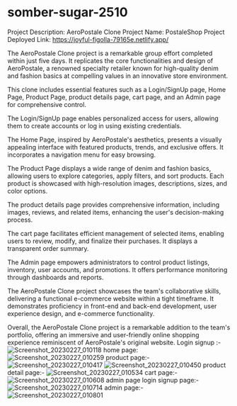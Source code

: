 # somber-sugar-2510

Project Description: AeroPostale Clone
Project Name: PostaleShop
Project Deployed Link: https://joyful-figolla-79165e.netlify.app/


The AeroPostale Clone project is a remarkable group effort completed within just five days. It replicates the core functionalities and design of AeroPostale, a renowned specialty retailer known for high-quality denim and fashion basics at compelling values in an innovative store environment.

This clone includes essential features such as a Login/SignUp page, Home Page, Product Page, product details page, cart page, and an Admin page for comprehensive control.

The Login/SignUp page enables personalized access for users, allowing them to create accounts or log in using existing credentials.

The Home Page, inspired by AeroPostale's aesthetics, presents a visually appealing interface with featured products, trends, and exclusive offers. It incorporates a navigation menu for easy browsing.

The Product Page displays a wide range of denim and fashion basics, allowing users to explore categories, apply filters, and sort products. Each product is showcased with high-resolution images, descriptions, sizes, and color options.

The product details page provides comprehensive information, including images, reviews, and related items, enhancing the user's decision-making process.

The cart page facilitates efficient management of selected items, enabling users to review, modify, and finalize their purchases. It displays a transparent order summary.

The Admin page empowers administrators to control product listings, inventory, user accounts, and promotions. It offers performance monitoring through dashboards and reports.

The AeroPostale Clone project showcases the team's collaborative skills, delivering a functional e-commerce website within a tight timeframe. It demonstrates proficiency in front-end and back-end development, user experience design, and e-commerce functionality.

Overall, the AeroPostale Clone project is a remarkable addition to the team's portfolio, offering an immersive and user-friendly online shopping experience reminiscent of AeroPostale's original website.
Login signup :-
![Screenshot_20230227_010118](https://user-images.githubusercontent.com/115460299/221501255-0b6d6252-653a-47e7-b88e-fff807fa556c.png)
home page:
![Screenshot_20230227_010259](https://user-images.githubusercontent.com/115460299/221501528-f2991a50-0889-46fa-babd-aa73935f4809.png)
product page:-
![Screenshot_20230227_010417](https://user-images.githubusercontent.com/115460299/221501725-950618e7-adfc-40db-b657-a0a97f57de40.png)
![Screenshot_20230227_010450](https://user-images.githubusercontent.com/115460299/221501830-a2bfe0b9-4759-4256-bbdc-3d4450059de9.png)
product detail page:-
![Screenshot_20230227_010534](https://user-images.githubusercontent.com/115460299/221501960-c7920ec1-7eae-4948-a6d6-6a6e99e4dfa0.png)
cart page:-
![Screenshot_20230227_010608](https://user-images.githubusercontent.com/115460299/221502074-762cd6fb-ad46-4a07-a8d3-a7a5a1ff3982.png)
admin page login signup page:-
![Screenshot_20230227_010714](https://user-images.githubusercontent.com/115460299/221502253-3be8b7ef-3dab-4866-a845-c31fd167a311.png)
admin page:-
![Screenshot_20230227_010801](https://user-images.githubusercontent.com/115460299/221502427-5e444d60-0743-4ada-8db1-b4b03f112c2f.png)
